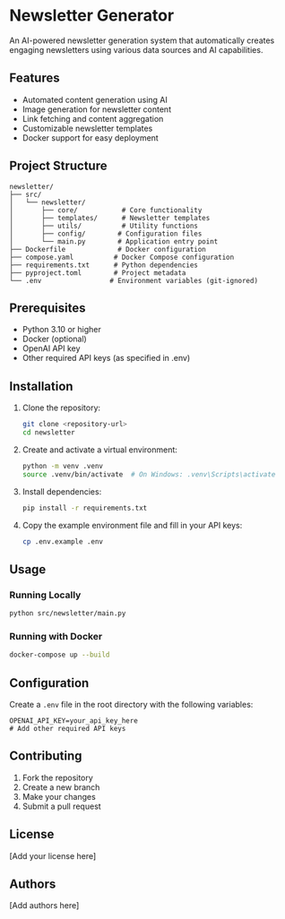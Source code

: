 # Newsletter Generator

An AI-powered newsletter generation system that automatically creates engaging newsletters using various data sources and AI capabilities.

## Features

- Automated content generation using AI
- Image generation for newsletter content
- Link fetching and content aggregation
- Customizable newsletter templates
- Docker support for easy deployment

## Project Structure

```
newsletter/
├── src/
│   └── newsletter/
│       ├── core/           # Core functionality
│       ├── templates/      # Newsletter templates
│       ├── utils/          # Utility functions
│       ├── config/        # Configuration files
│       └── main.py        # Application entry point
├── Dockerfile             # Docker configuration
├── compose.yaml          # Docker Compose configuration
├── requirements.txt      # Python dependencies
├── pyproject.toml        # Project metadata
└── .env                 # Environment variables (git-ignored)
```

## Prerequisites

- Python 3.10 or higher
- Docker (optional)
- OpenAI API key
- Other required API keys (as specified in .env)

## Installation

1. Clone the repository:
   ```bash
   git clone <repository-url>
   cd newsletter
   ```

2. Create and activate a virtual environment:
   ```bash
   python -m venv .venv
   source .venv/bin/activate  # On Windows: .venv\Scripts\activate
   ```

3. Install dependencies:
   ```bash
   pip install -r requirements.txt
   ```

4. Copy the example environment file and fill in your API keys:
   ```bash
   cp .env.example .env
   ```

## Usage

### Running Locally

```bash
python src/newsletter/main.py
```

### Running with Docker

```bash
docker-compose up --build
```

## Configuration

Create a `.env` file in the root directory with the following variables:

```
OPENAI_API_KEY=your_api_key_here
# Add other required API keys
```

## Contributing

1. Fork the repository
2. Create a new branch
3. Make your changes
4. Submit a pull request

## License

[Add your license here]

## Authors

[Add authors here]

